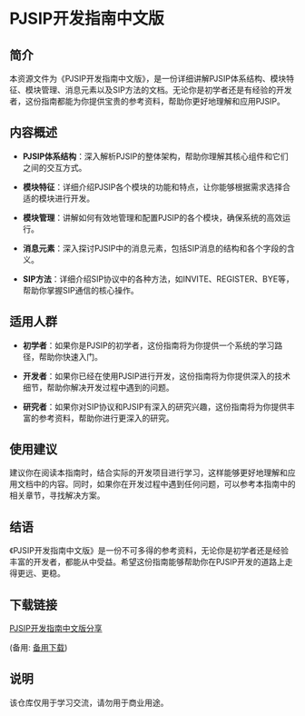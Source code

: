 # PJSIP开发指南中文版

## 简介

本资源文件为《PJSIP开发指南中文版》，是一份详细讲解PJSIP体系结构、模块特征、模块管理、消息元素以及SIP方法的文档。无论你是初学者还是有经验的开发者，这份指南都能为你提供宝贵的参考资料，帮助你更好地理解和应用PJSIP。

## 内容概述

- **PJSIP体系结构**：深入解析PJSIP的整体架构，帮助你理解其核心组件和它们之间的交互方式。
  
- **模块特征**：详细介绍PJSIP各个模块的功能和特点，让你能够根据需求选择合适的模块进行开发。

- **模块管理**：讲解如何有效地管理和配置PJSIP的各个模块，确保系统的高效运行。

- **消息元素**：深入探讨PJSIP中的消息元素，包括SIP消息的结构和各个字段的含义。

- **SIP方法**：详细介绍SIP协议中的各种方法，如INVITE、REGISTER、BYE等，帮助你掌握SIP通信的核心操作。

## 适用人群

- **初学者**：如果你是PJSIP的初学者，这份指南将为你提供一个系统的学习路径，帮助你快速入门。
  
- **开发者**：如果你已经在使用PJSIP进行开发，这份指南将为你提供深入的技术细节，帮助你解决开发过程中遇到的问题。

- **研究者**：如果你对SIP协议和PJSIP有深入的研究兴趣，这份指南将为你提供丰富的参考资料，帮助你进行更深入的研究。

## 使用建议

建议你在阅读本指南时，结合实际的开发项目进行学习，这样能够更好地理解和应用文档中的内容。同时，如果你在开发过程中遇到任何问题，可以参考本指南中的相关章节，寻找解决方案。

## 结语

《PJSIP开发指南中文版》是一份不可多得的参考资料，无论你是初学者还是经验丰富的开发者，都能从中受益。希望这份指南能够帮助你在PJSIP开发的道路上走得更远、更稳。

## 下载链接
[PJSIP开发指南中文版分享](https://pan.quark.cn/s/6bb5405fc13e) 

(备用: [备用下载](https://pan.baidu.com/s/1nF9QCEerKUiYORd20-CWRQ?pwd=1234))

## 说明

该仓库仅用于学习交流，请勿用于商业用途。
